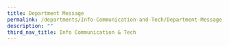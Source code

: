 ```yaml
---
title: Department Message
permalink: /departments/Info-Communication-and-Tech/Department-Message
description: ""
third_nav_title: Info Communication & Tech
---
```

